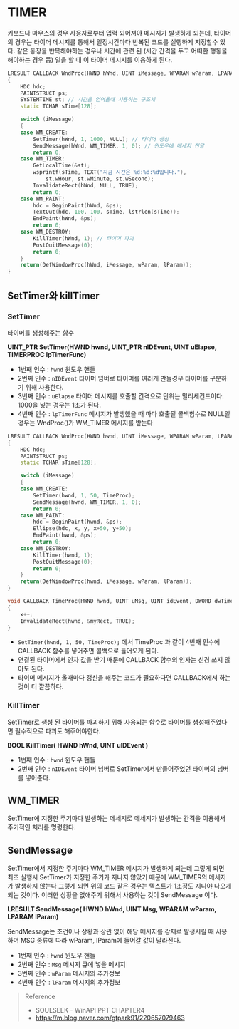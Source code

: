 # TIMER

키보드나 마우스의 경우 사용자로부터 입력 되어져야 메시지가 발생하게 되는데, 타이머의 경우는 타이머 메시지를 통해서 일정시간마다 반복된 코드를 실행하게 지정할수 있다.  같은 동장을 반복해야하는 경우나 시간에 관련 된 (시간 간격을 두고 어떠한 행동을 해야하는 경우 등) 일을 할 때 이 타이머 메시지를 이용하게 된다.

```c++
LRESULT CALLBACK WndProc(HWND hWnd, UINT iMessage, WPARAM wParam, LPARAM lParam)
{
	HDC hdc;
	PAINTSTRUCT ps;
	SYSTEMTIME st; // 시간을 얻어올때 사용하는 구조체
	static TCHAR sTime[128];

	switch (iMessage)
	{
	case WM_CREATE:
		SetTimer(hWnd, 1, 1000, NULL); // 타이머 생성
		SendMessage(hWnd, WM_TIMER, 1, 0); // 윈도우에 메세지 전달
		return 0;
	case WM_TIMER:
		GetLocalTime(&st);
		wsprintf(sTime, TEXT("지금 시간은 %d:%d:%d입니다."),
			st.wHour, st.wMinute, st.wSecond);
		InvalidateRect(hWnd, NULL, TRUE);
		return 0;
	case WM_PAINT:
		hdc = BeginPaint(hWnd, &ps);
		TextOut(hdc, 100, 100, sTime, lstrlen(sTime));
		EndPaint(hWnd, &ps);
		return 0;
	case WM_DESTROY:
		KillTimer(hWnd, 1); // 타이머 파괴
		PostQuitMessage(0); 
		return 0; 
	}
	return(DefWindowProc(hWnd, iMessage, wParam, lParam));
}

```

## SetTimer와 killTimer

### SetTimer

타이머를 생성해주는 함수

**UINT_PTR SetTimer(HWND hwnd, UINT_PTR nIDEvent, UINT uElapse, TIMERPROC lpTimerFunc)**

- 1번째 인수 : `hwnd` 윈도우 핸들
- 2번째 인수 : `nIDEvent` 타이머 넘버로 타이머를 여러개 만들경우 타이머를 구분하기 위해 사용한다.
- 3번째 인수 : `uElapse` 타이머 메시지를 호출할 간격으로 단위는 밀리세컨드이다. 1000을 넣는 경우는 1초가 된다.
- 4번째 인수 : `lpTimerFunc` 메시지가 발생했을 때 마다 호출될 콜백함수로 NULL일 경우는  WndProc()가 WM_TIMER 메시지를 받는다



```c++
LRESULT CALLBACK WndProc(HWND hwnd, UINT iMessage, WPARAM wParam, LPARAM lParam)
{
	HDC hdc;
	PAINTSTRUCT ps;
	static TCHAR sTime[128];

	switch (iMessage)
	{
	case WM_CREATE:
		SetTimer(hwnd, 1, 50, TimeProc);
		SendMessage(hwnd, WM_TIMER, 1, 0);
		return 0;
	case WM_PAINT:
		hdc = BeginPaint(hwnd, &ps);
		Ellipse(hdc, x, y, x+50, y+50);
		EndPaint(hwnd, &ps);
		return 0;
	case WM_DESTROY:
		KillTimer(hwnd, 1);
		PostQuitMessage(0);
		return 0;
	}
	return(DefWindowProc(hwnd, iMessage, wParam, lParam));
}

void CALLBACK TimeProc(HWND hwnd, UINT uMsg, UINT idEvent, DWORD dwTime)
{
	x++;
	InvalidateRect(hwnd, &myRect, TRUE);
}

```

- `SetTimer(hwnd, 1, 50, TimeProc);` 에서 TimeProc 과 같이 4번째 인수에 CALLBACK 함수를 넣어주면 콜백으로 들어오게 된다.
- 연결된 타이머에서 인자 값을 받기 때문에 CALLBACK 함수의 인자는 신경 쓰지 않아도 된다.
- 타이머 메시지가 올때마다 갱신을 해주는 코드가 필요하다면 CALLBACK에서 하는 것이 더 깔끔하다.

### KillTimer

SetTimer로 생성 된 타이머를 파괴하기 위해 사용되는 함수로 타이머를 생성해주었다면 필수적으로 파괴도 해주어야한다.

**BOOL KillTimer( HWND hWnd, UINT uIDEvent )**

- 1번째 인수 : `hwnd` 윈도우 핸들
- 2번째 인수 : `nIDEvent` 타이머 넘버로 SetTimer에서 만들어주었던 타이머의 넘버를 넣어준다.

## WM_TIMER

SetTimer에 지정한 주기마다 발생하는 메세지로 메세지가 발생하는 간격을 이용해서 주기적인 처리를 명령한다.



## SendMessage

SetTimer에서 지정한 주기마다  WM_TIMER 메시지가 발생하게 되는데 그렇게 되면 최초 실행시 SetTimer가 지정한 주기가 지나지 않았기 때문에  WM_TIMER의 메세지가 발생하지 않는다 그렇게 되면 위의 코드 같은 경우는 텍스트가 1초정도 지나야 나오게 되는 것이다. 이러한 상황을 없애주기 위해서 사용하는 것이  SendMessage 이다. 

**LRESULT SendMessage( HWND hWnd, UINT Msg, WPARAM wParam, LPARAM lParam)**

SendMessage는 조건이나 상황과 상관 없이 해당 메시지를 강제로 발생시킬 때 사용하며 MSG 종류에 따라  wParam, lParam에 들어갈 값이 달라진다.

- 1번째 인수 : `hwnd` 윈도우 핸들
- 2번째 인수 : `Msg` 메시지 큐에 넣을 메시지
- 3번째 인수 : `wParam` 메시지의 추가정보
- 4번째 인수 : `lParam`  메시지의 추가정보



> Reference
>
> - SOULSEEK - WinAPI PPT CHAPTER4
> - https://m.blog.naver.com/gtpark91/220657079463

